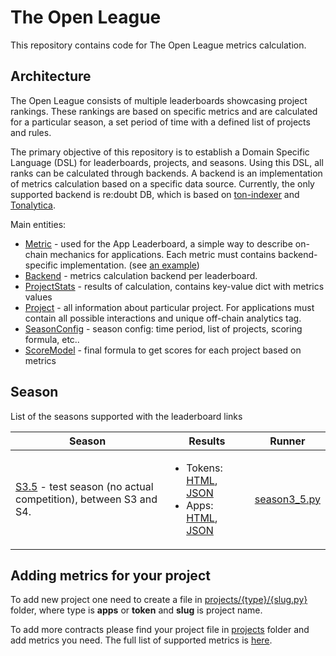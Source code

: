 # The Open League

This repository contains code for The Open League metrics calculation.

## Architecture

The Open League consists of multiple leaderboards showcasing project rankings. 
These rankings are based on specific metrics and are calculated for a particular season, 
a set period of time with a defined list of projects and rules.

The primary objective of this repository is to establish a Domain Specific Language (DSL) 
for leaderboards, projects, and seasons. Using this DSL, all ranks can be calculated 
through backends. A backend is an implementation of metrics calculation based on a 
specific data source. Currently, the only supported backend is re:doubt DB, 
which is based on [ton-indexer](https://github.com/re-doubt/ton-indexer) and 
[Tonalytica](https://tonalytica.redoubt.online/).

Main entities:
* [Metric](./models/metrics/) - used for the App Leaderboard, a simple way to describe
on-chain mechanics for applications. Each metric must contains backend-specific implementation.
(see [an example](./models/metrics/smc_interaction.py))
* [Backend](./backends) - metrics calculation backend per leaderboard. 
* [ProjectStats](./models/results.py) - results of calculation, contains key-value dict with metrics values
* [Project](./projects) - all information about particular project. For applications
must contain all possible interactions and unique off-chain analytics tag.
* [SeasonConfig](./models/season_config.py) - season config: time period, list of projects,
scoring formula, etc..
* [ScoreModel](./models/scores.py) - final formula to get scores for each project based on metrics

## Season

List of the seasons supported with the leaderboard links

| Season | Results                                                                                                                                                                                                                                                                                                                                                                          | Runner                                 |
|--------|----------------------------------------------------------------------------------------------------------------------------------------------------------------------------------------------------------------------------------------------------------------------------------------------------------------------------------------------------------------------------------|----------------------------------------|
|  [S3.5](./seasons/s3_5.py) - test season (no actual competition), between S3 and S4.      | <ul><li>Tokens: [HTML](https://the-open-league-static-data.s3.amazonaws.com/season/s3_5/token.html), [JSON](https://the-open-league-static-data.s3.amazonaws.com/season/s3_5/token.json)</li><li>Apps: [HTML](https://the-open-league-static-data.s3.amazonaws.com/season/s3_5/app.html), [JSON](https://the-open-league-static-data.s3.amazonaws.com/season/s3_5/app.json)</ul> | [season3_5.py](./runners/season3_5.py) |

## Adding metrics for your project

To add new project one need to create a file in [projects/{type}/{slug.py}](./projects) folder,
where type is __apps__ or __token__ and __slug__ is project name.

To add more contracts please find your project file in [projects](./projects) folder
and add metrics you need. The full list of supported metrics is [here](./models/metrics).
 
